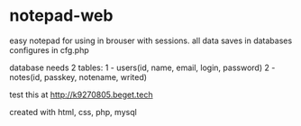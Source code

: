 # notepad-web

easy notepad for using in brouser with sessions. all data saves in databases configures in cfg.php

database needs 2 tables:
1 - users(id, name, email, login, password)
2 - notes(id, passkey, notename, writed)

test this at http://k9270805.beget.tech

created with html, css, php, mysql
